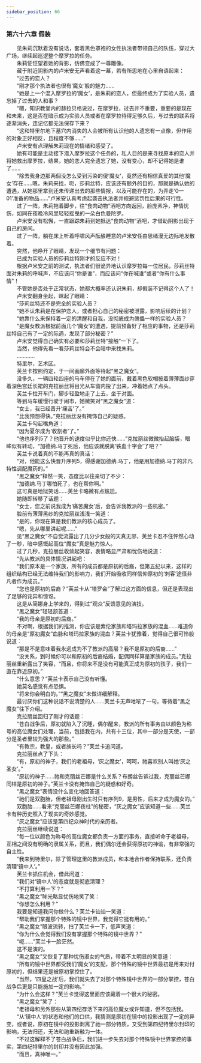 ```yaml
---
sidebar_position: 66
---
```

### 第六十六章 假装  


　　见朱莉沉默着没有说话，套着黑色罩袍的女性执法者带领自己的队伍，穿过大广场，继续起巡逻整个摩罗拉的任务。  
　　朱莉怔怔望着她的背影，仿佛变成了一尊雕像。  
　　藏于附近阴影内的卢米安无声看着这一幕，若有所思地在心里自语起来：  
　　“过去的恋人？  
　　“刚才那个执法者也很有‘魔女’般的魅力……  
　　“她是上一个混入摩罗拉的‘魔女’，是朱莉的恋人，但最终成为了实验人员，遗忘掉了过去的人和事？  
　　“嗯，知识教堂内的赫拉贝格说过，在摩罗拉，过去并不重要，重要的是现在和未来，这是否在暗示成为实验人员或者在摩罗拉待得足够久后，与过去的联系将逐渐消失，连记忆都无法保存下来？  
　　“这和特里尔地下墓穴内消失的人会被所有认识他的人遗忘有一点像，但作用的对象正好相反，且程度不够……”  
　　卢米安有点理解朱莉现在的情绪和感受了。  
　　她有可能是主动接下潜入摩罗拉这个任务的，私人目的是来寻找原本的恋人并将她救出摩罗拉，结果，她的恋人完全遗忘了她，没有变心，却不记得她是谁了……  
　　“除去我身边那两個没怎么受到污染的傻‘魔女’，竟然还有相信真爱的其他‘魔女’存在……嗯，朱莉来找，呃，莎莉丝特，应该还有额外的目的，那就是确认她的遭遇，从她那里拿到还未传递出去的那些情报，以及可能存在的，为弄走‘0—01’准备的物品……”卢米安认真考虑起袭击执法者并规避惩罚性后果的可行性。  
　　过了一阵，朱莉拖着脚步，往“食肉动物”酒吧方向返回，脸庞素净，神情忧伤，如同在夜晚冷风里轻轻摇曳的一朵白色曼陀罗。  
　　卢米安没有松懈，一直跟踪朱莉到她抵达“食肉动物”酒吧，才借助阴影出现于自己的房间。  
　　过了一阵，躺在床上听着呼啸风声酝酿睡意的卢米安任由思绪漫无边际地发散着。  
　　突然，他睁开了眼睛，发现一个细节有问题：  
　　已成为实验人员的莎莉丝特刚才的反应不对！  
　　根据卢米安之前的测试，执法者们很诡异地认识摩罗拉每一位居民，莎莉丝特面对朱莉的呼喊声，不应该问“你是谁”，而应该问“你在喊谁”或者“你有什么事情”！  
　　不管她是否处于正常状态，她都大概率还认识朱莉，却假装不记得这个人了！  
　　卢米安翻身坐起，眯起了眼睛：  
　　“莎莉丝特还不是完全的实验人员？  
　　“她不认朱莉是在保护恋人，或者担心自己的秘密被泄露，影响后续的计划？  
　　“她靠什么来保持着一定的清醒和自我，没彻底成为傀儡一样的实验人员？  
　　“是魔女教派根据前面几个‘魔女’的遭遇，提前预备好了相应的事物，还是莎莉丝特自己有了一定的际遇，发现了部分秘密？”  
　　卢米安觉得自己确实有必要和莎莉丝特“接触”一下了。  
　　当然，他得先看一看莎莉丝特会不会暗中来找朱莉。  
　　…………  
　　特里尔，艺术区。  
　　芙兰卡按照约定，于一间画廊外面等待起“黑之魔女”。  
　　没多久，一辆四轮四座的马车停在了她的面前，戴着黑色软帽披着薄薄面纱穿着深色宫廷长裙的克拉丽丝将目光从车窗内投了出来，冲着她点了点头。  
　　芙兰卡拉开车门，脚步轻盈地走了上去，坐于对面。  
　　等到马车缓慢行驶于闹市，她微笑对“黑之魔女”道：  
　　“女士，我已经晋升‘痛苦’了。”  
　　“比我预想得快。”克拉丽丝没有掩饰自己的疑惑。  
　　芙兰卡勾起嘴角道：  
　　“因为夏尔成为‘收割者’了。”  
　　“他也序列5了？他晋升的速度似乎比你还快……”克拉丽丝微微抬起脑袋，眼眸似有转动，“加德纳.马丁死后，他应该就脱离‘铁血十字会’了吧？”  
　　芙兰卡说着真的不能再真的真话：  
　　“对，他能这么快晋升序列5，得感谢加德纳.马丁，他是用加德纳.马丁的非凡特性调配魔药的。”  
　　“黑之魔女”释然一笑，态度比以往亲切了不少：  
　　“加德纳.马丁哪怕死了，也在帮你啊。”  
　　这可真是地狱笑话……芙兰卡略微有点尴尬。  
　　她随即转移了话题：  
　　“女士，您之前说我成为‘痛苦魔女’后，会告诉我教派的一些机密。”  
　　脸前有薄薄黑纱的克拉丽丝浅浅一笑道：  
　　“是的，你现在算是我们教派的核心成员了。  
　　“嗯，先从哪里讲起呢……”  
　　见“黑之魔女”不自觉流露出了几分少女般的天真无邪，芙兰卡忍不住怦然心动了一秒，暗中感慨起高位“魔女”真是魅力惊人。  
　　过了几秒，克拉丽丝收敛起笑容，表情略显严肃和忧伤地说道：  
　　“先从教派的具体情况讲起吧：  
　　“我们原本是一个家族，所有的成员都是原初的后裔，但第五纪以来，这样的组织结构已经无法维持我们的影响力，我们开始吸收同样信仰原初的‘刺客’途径非凡者作为成员。”  
　　“您也是原初的后裔？”芙兰卡从“塔罗会”了解过这方面的信息，但还是表现出了足够的诧异和惊讶。  
　　这是从简娜身上学来的，得到过“观众”反馈意见的演技。  
　　“黑之魔女”轻轻颔首道：  
　　“我的母亲是原初的后裔。”  
　　不对啊，根据我们的推测，你应该是索伦家族和塔玛拉家族的混血……难道你的母亲是“原初魔女”血脉和塔玛拉家族的混血？芙兰卡犹豫着，觉得自己很可怜般说道：  
　　“那是不是意味着我永远成为不了教派的高层？我不是原初的后裔……”  
　　“没关系，到时候伱可以和原初的后裔结婚，配偶同样算是家族的成员。”克拉丽丝重新露出了笑容，“而且，你将来不是没有可能真正成为原初的孩子，我们一直在靠近原初。”  
　　“什么意思？”芙兰卡表示自己没有听懂。  
　　她莫名感觉有点恐惧。  
　　“将来你会明白的。”“黑之魔女”未做详细解释。  
　　最讨厌你们这种说话不说清楚的人……芙兰卡无声咕哝了一句，等待着“黑之魔女”往下介绍。  
　　克拉丽丝回归了刚才的话题：  
　　“苍白战争后，原初就陷入了沉睡，偶尔醒来，教派的所有事务由以颜色为称号的高位魔女们处理，当前，包括我在内，共有十三位，其中一部分是天使，一部分是圣者里较为强大的那些。”  
　　“有教宗，教皇，或者族长吗？”芙兰卡追问道。  
　　克拉丽丝点了下头：  
　　“有，原初的神子，我们的老祖母，‘灰之魔女’，呵呵，祂喜欢别人叫她‘灰之圣女’。”  
　　“原初的神子……祂和克丽丝芒娜是什么关系？布朗丝告诉过我，克丽丝芒娜同样是原初的神子。”芙兰卡没有掩饰自己的疑惑和好奇。  
　　“黑之魔女”表情没什么变化地回答道：  
　　“祂们是双胞胎，但老祖母刚出生时只有序列9，是男性，后来才成为魔女的。”  
　　双胞胎……看来“克丽丝芒娜夜柱”的秘密，“灰之魔女”应该知道一些……芙兰卡有种历史照入了现实的奇妙感觉。  
　　“灰之魔女”应该是第四纪众神时代的亲历者。  
　　克拉丽丝继续说道：  
　　“每一位以颜色为称号的高位魔女都负责一方面的事务，直接听命于老祖母，互相之间没有明确的隶属关系，而且，我们偶尔还会获得原初的神谕，有非常强的自主性。  
　　“我来到特里尔，除了管理这里的教派成员，和本地合作者保持联系，还负责清理‘镜中人’。”  
　　芙兰卡抓住机会，借此问道：  
　　“我们对‘镜中人’的态度就是彻底清理？  
　　“不打算利用一下？”  
　　“黑之魔女”眸光略显忧伤地笑了笑：  
　　“你想怎么利用？”  
　　我要是知道我问你做什么？芙兰卡讪讪一笑道：  
　　“帮助我们掌握那个特殊的镜中世界，我觉得它挺有用的。”  
　　“黑之魔女”眼波流转，扫了芙兰卡一下，低声笑道：  
　　“你为什么会觉得我们没有掌握那个特殊的镜中世界？”  
　　“呃……”芙兰卡一脸茫然。  
　　这不是演的。  
　　“黑之魔女”又恢复了那种忧伤淑女的气质，带着不太明显的笑意道：  
　　“所有的镜中世界都受我们‘魔女’的支配，那个特殊的镜中世界最初是用来对付原初的，但结果还是被原初掌控住了。  
　　“当然，‘四皇之战’后，我们就失去了对那个特殊镜中世界的一部分掌控，苍白战争后更是只能施加一定的影响。”  
　　“为什么会这样？”芙兰卡觉得这里面应该藏着一个很大的秘密。  
　　“黑之魔女”笑了：  
　　“老祖母和另外那些从第四纪存活下来的高位魔女或许知道，但不包括我。  
　　“从‘镜中人’的状态和他们的口供，我猜测是原初在镜中的投影出现了一定的异变，或者说，原初在镜中的投影剥离了祂一部分特质，又受到第四纪特里尔封印的影响，无法归还，无法和祂重新融为一体。  
　　“不过这解释不了苍白战争后，我们进一步失去对那个特殊镜中世界掌控的事实，第四纪特里尔的封印并没有因此加强。  
　　“而且，真神唯一。”  
